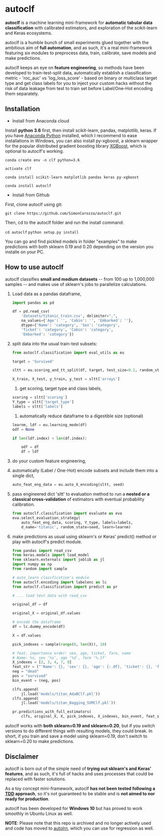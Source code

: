 # autoclf

**autoclf** is a machine learning mini-framework for **automatic tabular data classification** with calibrated estimators, and exploration of the scikit-learn and Keras ecosystems.

autoclf is a humble bunch of small experiments glued together with the ambitious aim of **full automation**, and as such, it's a real mini-framework featuring six modules to preprocess data, train, calibrate, save models and make predictions.

autoclf keeps an eye on **feature engineering**, so methods have been developed to train-test-split data, automatically establish a classification metric - 'roc_auc' vs 'log_loss_score' - based on binary or multiclass target type and get class labels for you to inject your custom hacks without the risk of data leakage from test to train set before Label/One-Hot encoding them separately.


## Installation

* Install from Anaconda cloud

Install **python 3.6** first, then install scikit-learn, pandas, matplotlib, keras. If you have [Anaconda Python](https://www.anaconda.com/download/) installed, which I recommend to ease installations in Windows, you can also install py-xgboost, a sklearn wrapper for the popular distributed gradient boosting library [XGBoost](https://xgboost.readthedocs.io/en/latest/index.html), which is optional to autoclf's working.

`conda create env -n clf python=3.6`

`activate clf`

`conda install scikit-learn matplotlib pandas keras py-xgboost`

`conda install autoclf`

* Install from Github

First, clone autoclf using git:

`git clone https://github.com/SimonCarozza/autoclf.git`

Then, cd to the autoclf folder and run the install command:

`cd autoclf`
`python setup.py install`

You can go and find pickled models in folder "examples" to make predictions with both sklearn 0.19 and 0.20 depending on the version you installe on your PC.


## How to use autoclf

autoclf classifies **small and medium datasets** -- from 100 up to 1,000,000 samples -- and makes use of sklearn's jobs to parallelize calculations.

1. Load data as a pandas dataframe, 

   ```python
   import pandas as pd

   df = pd.read_csv(
       'datasets/titanic_train.csv', delimiter=",",
       na_values={'Age': '', 'Cabin': '', 'Embarked': ''},
       dtype={'Name': 'category', 'Sex': 'category',
       'Ticket': 'category', 'Cabin': 'category',
       'Embarked': 'category'})
    ```

1. split data into the usual train-test subsets:

   ```python
   from autoclf.classification import eval_utils as eu

   target = 'Survived'

   sltt = eu.scoring_and_tt_split(df, target, test_size=0.2, random_state=seed)

   X_train, X_test, y_train, y_test = sltt['arrays']
   ```

   1. get scoring, target type and class labels,

   ```python
   scoring = sltt['scoring']
   Y_type = sltt['target_type']
   labels = sltt['labels']
   ```

   1. automatically reduce dataframe to a digestible size (optional)

   ```python
   learnm, ldf = eu.learning_mode(df)
   odf = None

   if len(ldf.index) < len(df.index):

       odf = df
       df = ldf
   ```

1. do your custom feature engineering,

1. automatically (Label / One-Hot) encode subsets and include them into a single dict, 

   ```python
   auto_feat_eng_data = eu.auto_X_encoding(sltt, seed)
   ```

1. pass engineered dict 'sltt' to evaluation method to run a **nested or a classical cross-validation** of estimators with eventual probability calibration.

   ```python
   from autoclf.classification import evaluate as eva
   eva.select_evaluation_strategy(
       auto_feat_eng_data, scoring, Y_type, labels=labels,
       d_name='titanic', random_state=seed, learn=learnm)
   ```

1. make predictions as usual using sklearn's or Keras' predict() method or play with autoclf's predict module.

   ```python
   from pandas import read_csv
   from keras.models import load_model
   from sklearn.externals import joblib as jl
   import numpy as np
   from random import sample

   # auto_learn classfication's module
   from autoclf.encoding import labelenc as lc
   from autoclf.classification import predict as pr

   # ... load test data with read_csv

   original_df = df

   original_X = original_df.values

   # encode the dataframe
   df = lc.dummy_encode(df)

   X = df.values

   pick_indexes = sample(range(0, len(X)), 10)

   # feat. importance order: sex, age, ticket, fare, name
   # Name: %s, sex '%s', age '%d', fare '%.1f'
   X_indexes = [2, 3, 4, 7, 8]
   feat_str = ("'Name': {}, 'sex': {}, 'age': {:.0f}, 'ticket': {}, 'fare': {:.1f}")
   neg = "dead"
   pos = "survived"
   bin_event = (neg, pos)

   clfs.append(
       jl.load('models/titan_AdaBClf.pkl'))
   clfs.append(
       jl.load('models/titan_Bagging_SVMClf.pkl'))

   pr.predictions_with_full_estimators(
       clfs, original_X, X, pick_indexes, X_indexes, bin_event, feat_str)
   ```

autoclf works with **both sklearn=0.19 and sklearn=0.20**, but if you switch versions to do different things with resulting models, they could break. In short, if you train and save a model using sklearn=0.19, don't switch to sklearn=0.20 to make predictions.


## Disclaimer

autoclf is born out of the simple need of **trying out sklearn's and Keras' features**, and as such, it's full of hacks and uses processes that could be replaced with faster solutions. 

As a toy concept mini-framework, autoclf **has not been tested following a [TDD](https://en.wikipedia.org/wiki/Test-driven_development) approach**, so it's not guaranteed to be stable and is **not aimed to nor ready for production**.

autoclf has been developed for **Windows 10** but has proved to work smoothly in Ubuntu Linux as well.

**NOTE**: Please note that this repo is archived and no longer actively used and code has moved to [autolrn](https://github.com/SimonCarozza/autolrn), which you can use for regression as well. 
